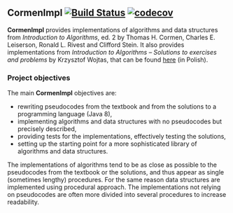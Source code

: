 CormenImpl
[![Build Status](https://travis-ci.org/wojtask/CormenImpl.svg?branch=master)](https://travis-ci.org/wojtask/CormenImpl)
[![codecov](https://codecov.io/gh/wojtask/CormenImpl/branch/master/graph/badge.svg)](https://codecov.io/gh/wojtask/CormenImpl)
----------

**CormenImpl** provides implementations of algorithms and data structures from *Introduction to Algorithms*, ed. 2
by Thomas H. Cormen, Charles E. Leiserson, Ronald L. Rivest and Clifford Stein.
It also provides implementations from *Introduction to Algorithms – Solutions to exercises and problems* by Krzysztof Wojtas, that can be found [here](https://github.com/wojtask/CormenSol) (in Polish).

### Project objectives

The main **CormenImpl** objectives are:
 * rewriting pseudocodes from the textbook and from the solutions to a programming language (Java 8),
 * implementing algorithms and data structures with no pseudocodes but precisely described,
 * providing tests for the implementations, effectively testing the solutions,
 * setting up the starting point for a more sophisticated library of algorithms and data structures.

The implementations of algorithms tend to be as close as possible to the pseudocodes from the textbook or the solutions,
and thus appear as single (sometimes lengthy) procedures. For the same reason data structures are implemented using procedural
approach. The implementations not relying on pseudocodes are often more divided into several procedures to increase readability.
